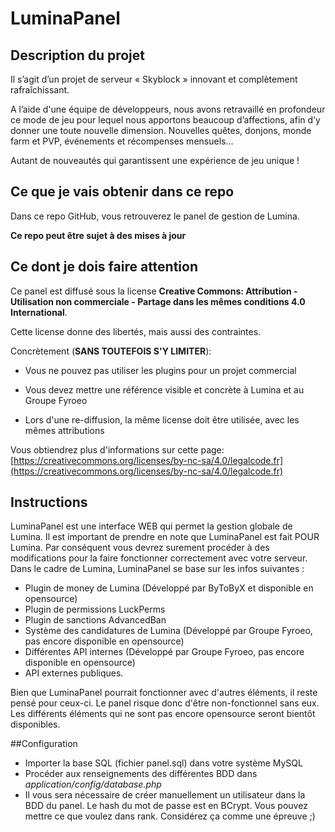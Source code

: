 
# LuminaPanel

  

## Description du projet

Il s’agit d’un projet de serveur « Skyblock » innovant et complètement rafraîchissant.

A l’aide d'une  équipe de développeurs, nous avons retravaillé en profondeur ce mode de jeu pour lequel nous apportons beaucoup d’affections, afin d’y donner une toute nouvelle dimension. Nouvelles quêtes, donjons, monde farm et PVP, événements et récompenses mensuels…

Autant de nouveautés qui garantissent une expérience de jeu unique !

  

## Ce que je vais obtenir dans ce repo

Dans ce repo GitHub, vous retrouverez le panel de gestion de Lumina.

****Ce repo peut être sujet à des mises à jour****

  

## Ce dont je dois faire attention

Ce panel est diffusé sous la license ****Creative Commons: Attribution - Utilisation non commerciale - Partage dans les mêmes conditions 4.0 International****.

Cette license donne des libertés, mais aussi des contraintes.

  

Concrètement (****SANS TOUTEFOIS S'Y LIMITER****):

  

- Vous ne pouvez pas utiliser les plugins pour un projet commercial

- Vous devez mettre une référence visible et concrète à Lumina et au Groupe Fyroeo

- Lors d'une re-diffusion, la même license doit être utilisée, avec les mêmes attributions

  

Vous obtiendrez plus d'informations sur cette page: [https://creativecommons.org/licenses/by-nc-sa/4.0/legalcode.fr](https://creativecommons.org/licenses/by-nc-sa/4.0/legalcode.fr)

  

## Instructions

  

LuminaPanel est une interface WEB qui permet la gestion globale de Lumina.
Il est important de prendre en note que LuminaPanel est fait POUR Lumina. Par conséquent vous devrez surement procéder à des modifications pour la faire fonctionner correctement avec votre serveur.
Dans le cadre de Lumina, LuminaPanel se base sur les infos suivantes :

- Plugin de money de Lumina (Développé par ByToByX et disponible en opensource)
- Plugin de permissions LuckPerms
- Plugin de sanctions AdvancedBan
- Système des candidatures de Lumina (Développé par Groupe Fyroeo, pas encore disponible en opensource)
- Différentes API internes (Développé par Groupe Fyroeo, pas encore disponible en opensource)
- API externes publiques.

Bien que LuminaPanel pourrait fonctionner avec d'autres éléments, il reste pensé pour ceux-ci. Le panel risque donc d'être non-fonctionnel sans eux.
Les différents éléments qui ne sont pas encore opensource seront bientôt disponibles.

##Configuration

- Importer la base SQL (fichier panel.sql) dans votre système MySQL
- Procéder aux renseignements des différentes BDD dans _application/config/database.php_
- Il vous sera nécessaire de créer manuellement un utilisateur dans la BDD du panel. Le hash du mot de passe est en BCrypt. Vous pouvez mettre ce que voulez dans rank. Considérez ça comme une épreuve ;)

